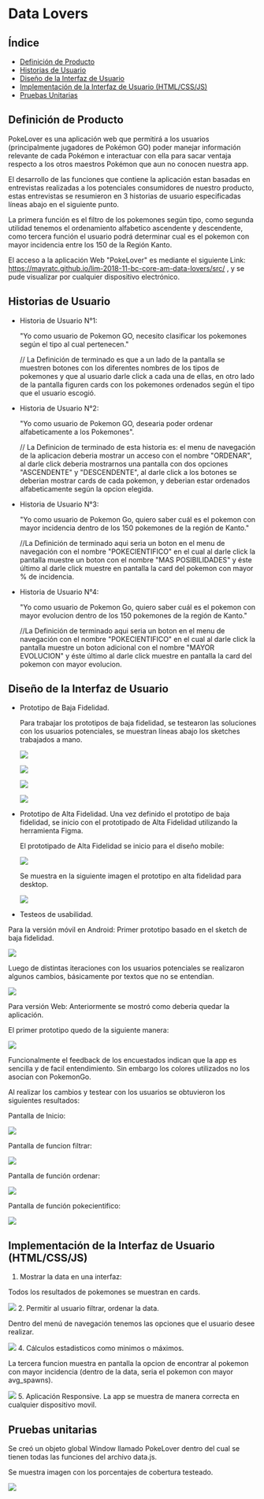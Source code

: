 # Data Lovers

## Índice

* [Definición de Producto](#Definición-de-Producto)
* [Historias de Usuario](#Historias-de-Usuario)
* [Diseño de la Interfaz de Usuario](#Diseño-de-la-Interfaz-de-Usuario)
* [Implementación de la Interfaz de Usuario (HTML/CSS/JS)](#Implementación-de-la-Interfaz-de-Usuario-(HTML/CSS/JS))
* [Pruebas Unitarias](#Pruebas-Unitarias)

## Definición de Producto

PokeLover es una aplicación web que permitirá a los usuarios (principalmente jugadores de Pokémon GO) poder manejar información relevante de cada Pokémon e interactuar con ella para sacar ventaja respecto a los otros maestros Pokémon que aun no conocen nuestra app.

El desarrollo de las funciones que contiene la aplicación estan basadas en entrevistas realizadas a los potenciales consumidores de nuestro producto, estas entrevistas se resumieron en 3 historias de usuario especificadas líneas abajo en el siguiente punto.

La primera función es el filtro de los pokemones según tipo, como segunda utilidad tenemos el ordenamiento alfabetico ascendente y descendente, como tercera función el usuario podrá determinar cual es el pokemon con mayor incidencia entre los 150 de la Región Kanto.

El acceso a la aplicación Web "PokeLover" es mediante el siguiente Link: https://mayratc.github.io/lim-2018-11-bc-core-am-data-lovers/src/ , y se pude visualizar por cualquier dispositivo electrónico.

## Historias de Usuario
- Historia de Usuario N°1:

  "Yo como usuario de Pokemon GO, necesito clasificar los pokemones según el tipo al cual pertenecen."

  // La Definición de terminado es que a un lado de la pantalla se muestren botones con los diferentes nombres de los tipos de pokemones y que al usuario darle click a cada una de ellas, en otro lado de la pantalla figuren cards con los pokemones ordenados según el tipo que el usuario escogió.
- Historia de Usuario N°2:

  "Yo como usuario de Pokemon GO, desearia poder ordenar alfabeticamente a los Pokemones".

  // La Definicion de terminado de esta historia es: el menu de navegación de la aplicacion deberia mostrar un acceso con el nombre "ORDENAR", al darle click deberia mostrarnos una pantalla con dos opciones "ASCENDENTE" y "DESCENDENTE", al darle click a los botones se deberian mostrar cards de cada pokemon, y deberian estar ordenados alfabeticamente según la opcion elegida.

- Historia de Usuario N°3:

  "Yo como usuario de Pokemon Go, quiero saber cuál es el pokemon con mayor incidencia dentro de los 150 pokemones de la región de Kanto."

  //La Definición de terminado aqui seria un boton en el menu de navegación con el nombre "POKECIENTIFICO" en el cual al darle click la pantalla muestre un boton con el nombre "MAS POSIBILIDADES" y éste último al darle click muestre en pantalla la card del pokemon con mayor % de incidencia.

- Historia de Usuario N°4:

  "Yo como usuario de Pokemon Go, quiero saber cuál es el pokemon con mayor evolucion dentro de los 150 pokemones de la región de Kanto."

  //La Definición de terminado aqui seria un boton en el menu de navegación con el nombre "POKECIENTIFICO" en el cual al darle click la pantalla muestre un boton adicional con el nombre "MAYOR EVOLUCION" y éste último al darle click muestre en pantalla la card del pokemon con mayor evolucion.

## Diseño de la Interfaz de Usuario
- Prototipo de Baja Fidelidad.

  Para trabajar los prototipos de baja fidelidad, se testearon las soluciones con los usuarios potenciales, se muestran líneas abajo los sketches trabajados a mano.

  ![](imgReadme/baj1.jpg)

  ![](imgReadme/baj2.jpg)

  ![](imgReadme/baj3.jpg)

  ![](imgReadme/baj4.jpg)

- Prototipo de Alta Fidelidad.
  Una vez definido el prototipo de baja fidelidad, se inicio con el prototipado de Alta Fidelidad utilizando la herramienta Figma.

  El prototipado de Alta Fidelidad se inicio para el diseño mobile:

  ![](imgReadme/android.jpg)

  Se muestra en la siguiente imagen el prototipo en alta fidelidad para desktop.

  ![](imgReadme/web.jpg)


- Testeos de usabilidad.

Para la versión móvil en Android: Primer prototipo basado en el sketch de baja fidelidad.

![](imgReadme/poke.jpg)

Luego de distintas iteraciones con los usuarios potenciales se  realizaron algunos cambios, básicamente por textos que no se entendían.  

![](imgReadme/pokeAndroid2.jpg)

Para versión Web:
Anteriormente se mostró como deberia quedar la aplicación.

El primer prototipo quedo de la siguiente manera:

![](imgReadme/primerpProto.jpg)

Funcionalmente el feedback de los encuestados indican que la app es sencilla y de facil entendimiento. Sin embargo los colores utilizados no los asocian con PokemonGo.

Al realizar los cambios y testear con los usuarios se obtuvieron los siguientes resultados:

Pantalla de Inicio:

![](imgReadme/webactual1.jpg)

Pantalla de funcion filtrar:

![](imgReadme/webactual2.jpg)

Pantalla de función ordenar:

![](imgReadme/webactual3.jpg)

Pantalla de función pokecientifico:

![](imgReadme/baj5.png)


## Implementación de la Interfaz de Usuario (HTML/CSS/JS)

1. Mostrar la data en una interfaz:

  Todos los resultados de pokemones se muestran en cards.

  ![](imgReadme/card.jpg)
2. Permitir al usuario filtrar, ordenar la data.

  Dentro del menú de navegación tenemos las opciones que el usuario desee realizar.

  ![](imgReadme/nav.jpg)
4. Cálculos estadisticos como minimos o máximos.

  La tercera funcion muestra en pantalla la opcion de encontrar al pokemon con mayor incidencia (dentro de la data, seria el pokemon con mayor avg_spawns).

  ![](imgReadme/inside.jpg)
5. Aplicación Responsive.
  La app se muestra de manera correcta en cualquier dispositivo movil.

## Pruebas unitarias
Se creó un objeto global Window llamado PokeLover dentro del cual se tienen todas las funciones del archivo data.js.

Se muestra imagen con los porcentajes de cobertura testeado.

![](imgReadme/testing.jpg)
